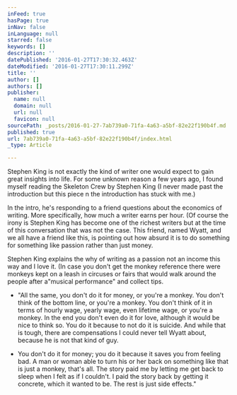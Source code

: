 ```yaml
---
inFeed: true
hasPage: true
inNav: false
inLanguage: null
starred: false
keywords: []
description: ''
datePublished: '2016-01-27T17:30:32.463Z'
dateModified: '2016-01-27T17:30:11.299Z'
title: ''
author: []
authors: []
publisher:
  name: null
  domain: null
  url: null
  favicon: null
sourcePath: _posts/2016-01-27-7ab739a0-71fa-4a63-a5bf-82e22f190b4f.md
published: true
url: 7ab739a0-71fa-4a63-a5bf-82e22f190b4f/index.html
_type: Article

---
```

Stephen King is not exactly the kind of writer one would expect to gain great insights into life.  For some unknown reason a few years ago, I found myself reading the Skeleton Crew by Stephen King (I never made past the introduction but this piece n the introduction has stuck with me.)

In the intro, he's responding to a friend questions about the economics of writing.  More specifically, how much a writer earns per hour.  (Of course the irony is Stephen King has become one of the richest writers but at the time of this conversation that was not the case.  This friend, named Wyatt, and we all have a friend like this, is pointing out how absurd it is to do something for something like passion rather than just money.

Stephen King explains the why of writing as a passion not an income this way and I love it.  (In case you don't get the monkey reference there were monkeys kept on a leash in circuses or fairs that would walk around the people after a"musical performance" and collect tips.

* "All the same, you don't do it for money, or you're a monkey. You don't think of the bottom line, or you're a monkey. You don't think of it in terms of hourly wage, yearly wage, even lifetime wage, or you're a monkey. In the end you don't even do it for love, although it would be nice to think so. You do it because to not do it is suicide. And while that is tough, there are compensations I could never tell Wyatt about, because he is not that kind of guy. 

* You don't do it for money; you do it because it saves you from feeling bad.
A man or woman able to turn his or her back on something
like that is just a monkey, that's all. The story paid me by
letting me get back to sleep when I felt as if I couldn't. I paid
the story back by getting it concrete, which it wanted to be.
The rest is just side effects."